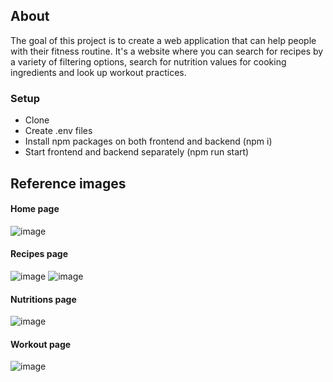 ## About
The goal of this project is to create a web application that can help people with their fitness routine.
It's a website where you can search for recipes by a variety of filtering options, search for nutrition values for cooking ingredients and look up workout practices.

### Setup
- Clone
- Create .env files
- Install npm packages on both frontend and backend (npm i)
- Start frontend and backend separately (npm run start)

## Reference images

#### Home page
![image](https://github.com/CodecoolGlobal/freestyle-mern-project-2-react-rekamakadi/assets/55077329/983d6781-3e04-4193-a5e5-00b824dae58e)

#### Recipes page
![image](https://github.com/CodecoolGlobal/freestyle-mern-project-2-react-rekamakadi/assets/55077329/490a166a-6821-480b-9e82-71e536552c8f)
![image](https://github.com/CodecoolGlobal/freestyle-mern-project-2-react-rekamakadi/assets/55077329/aa7298e9-7abe-4525-ba79-50cc6d4205cf)

#### Nutritions page
![image](https://github.com/CodecoolGlobal/freestyle-mern-project-2-react-rekamakadi/assets/55077329/066be2e6-e842-41c7-95bf-7d788e6b3650)

#### Workout page
![image](https://github.com/CodecoolGlobal/freestyle-mern-project-2-react-rekamakadi/assets/55077329/6d73f2e6-3411-4ce8-b156-51af37183187)
